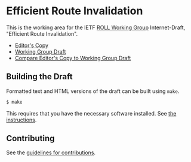 # Efficient Route Invalidation

This is the working area for the IETF [ROLL Working Group](https://datatracker.ietf.org/wg/roll/documents/) Internet-Draft, "Efficient Route Invalidation".

* [Editor's Copy](https://roll-wg.github.io/efficient-route-invalidation/#go.draft-ietf-roll-efficient-npdao.html)
* [Working Group Draft](https://tools.ietf.org/html/draft-ietf-roll-efficient-npdao)
* [Compare Editor's Copy to Working Group Draft](https://roll-wg.github.io/efficient-route-invalidation/#go.draft-ietf-roll-efficient-npdao.diff)

## Building the Draft

Formatted text and HTML versions of the draft can be built using `make`.

```sh
$ make
```

This requires that you have the necessary software installed.  See
[the instructions](https://github.com/martinthomson/i-d-template/blob/master/doc/SETUP.md).


## Contributing

See the
[guidelines for contributions](https://github.com/roll-wg/efficient-route-invalidation/blob/master/CONTRIBUTING.md).
